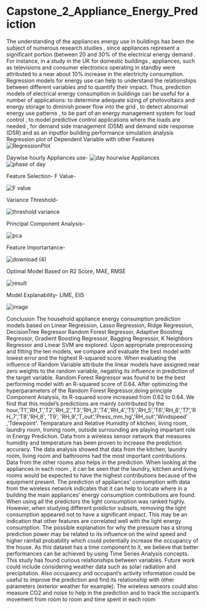 # Capstone_2_Appliance_Energy_Prediction
The understanding of the appliances energy use in buildings has been the subject of numerous research studies , since appliances represent a significant portion (between 20 and 30% of the electrical energy demand . For instance, in a study in the UK for domestic buildings , appliances, such as televisions and consumer electronics operating in standby were attributed to a near about 10% increase in the electricity consumption. Regression models for energy use can help to understand the relationships between different variables and to quantify their impact. Thus, prediction models of electrical energy consumption in buildings can be useful for a number of applications: to determine adequate sizing of photovoltaics and energy storage to diminish power flow into the grid , to detect abnormal energy use patterns , to be part of an energy management system for load control , to model predictive control applications where the loads are needed , for demand side management (DSM) and demand side response (DSR) and as an inputfor building performance simulation analysis
Regression plot of Dependent Variable with other Features
![RegressionPlot](https://user-images.githubusercontent.com/111692879/199649195-4d1664f7-f77f-42a3-aad1-6cc368bae5e4.png)

Daywise hourly Appliances use-
![day hourwise Appliances](https://user-images.githubusercontent.com/111692879/199649307-c6a09056-bca3-4dcb-b38b-a54a1e15f233.png)
![phase of day](https://user-images.githubusercontent.com/111692879/199649394-aded34c3-db72-4abc-a097-fcde00638c97.png)

Feature Selection-
F Value-

![F value](https://user-images.githubusercontent.com/111692879/199649454-09a99f99-950f-488f-8e53-201ef203f02b.png)

Variance Threshold-

![threshold variance](https://user-images.githubusercontent.com/111692879/199649544-fde47b5f-f72b-4119-931c-950ac73be9be.png)

Principal Component Analysis-

![pca](https://user-images.githubusercontent.com/111692879/199649584-8bd1f456-8bfd-4f89-be8c-e8e0dd734f80.png)

Feature Importartance-

![download (4)](https://user-images.githubusercontent.com/111692879/199649643-e3e34d24-310c-4d28-98e9-02c1777f3010.png)

Optimal Model Based on R2 Score, MAE, RMSE

![result](https://user-images.githubusercontent.com/111692879/199649795-25e666c0-d512-4b50-a2f3-1496fc6e6b81.png)

Model Explanability- LIME, Eli5

![image](https://user-images.githubusercontent.com/111692879/199649880-52ae52de-e8f2-41bc-956c-d82e571291d5.png)

Conclusion
The household appliance energy consumption prediction models based on Linear Regression, Lasso Regression, Ridge Regression, DecisionTree Regressor Random Forest Regressor, Adaptive Boosting Regressor, Gradient Boosting Regressor, Bagging Regressor, K Neighbors Regressor and Linear SVM are explored.
Upon appropriate preprocessing and fitting the ten models, we compare and evaluate the best model with lowest error and the highest R-squared score.
When evaluating the influence of Random Variable attribute the linear models have assigned near zero weights to the random variable, negating its influence in prediction of the target variable.
Random Forest Regressor was found to be the best performing model with an R-squared score of 0.64.
After optimizing the hyperparameters of the Random Forest Regressor,doing principle Component Analysis, its R-squared score increased from 0.62 to 0.64.
We find that this model’s predictions are mainly contributed by the hour,'T1','RH_1','T2','RH_2','T3','RH_3','T4','RH_4','T5','RH_5','T6','RH_6','T7','RH_7','T8','RH_8', 'T9', 'RH_9','T_out','Press_mm_hg','RH_out','Windspeed' ,'Tdewpoint'. Temparature and Relative Humidity of kitchen, living room, laundry room, Ironing room, outside surrounding are playing impartant role in Energy Prediction.
Data from a wireless sensor network that measures humidity and temperature has been proven to increase the prediction accuracy. The data analysis showed that data from the kitchen, laundry room, living room and bathrooms had the most important contributions. Data from the other rooms also helps in the prediction. When looking at the appliances in each room , it can be seen that the laundry, kitchen and living rooms would be expected to have the highest contributions because of the equipment present. The prediction of appliances’ consumption with data from the wireless network indicates that it can help to locate where in a building the main appliances’ energy consumption contributions are found.
When using all the predictors the light consumption was ranked highly. However, when studying different predictor subsets, removing the light consumption appeared not to have a significant impact. This may be an indication that other features are correlated well with the light energy consumption.
The possible explanation for why the pressure has a strong prediction power may be related to its influence on the wind speed and higher rainfall probability which could potentially increase the occupancy of the house.
As this dataset has a time component to it, we believe that better performances can be achieved by using Time Series Analysis concepts.
This study has found curious relationships between variables. Future work could include considering weather data such as solar radiation and precipitation. Also occupancy and occupant’s activity information could be useful to improve the prediction and find its relationship with other parameters (exterior weather for example). The wireless sensors could also measure CO2 and noise to help in the prediction and to track the occupant’s movement from room to room and time spent in each room

